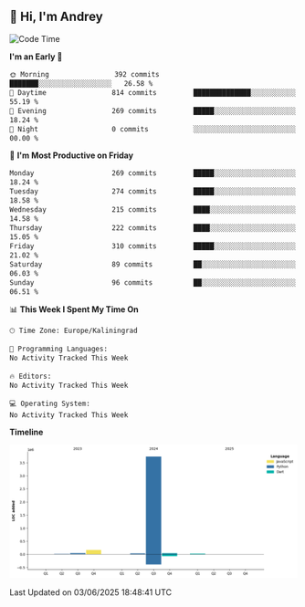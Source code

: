 ## 👋 Hi, I'm Andrey

<!--START_SECTION:waka-->
![Code Time](http://img.shields.io/badge/Code%20Time-874%20hrs%2010%20mins-blue)

**I'm an Early 🐤** 

```text
🌞 Morning                392 commits         ███████░░░░░░░░░░░░░░░░░░   26.58 % 
🌆 Daytime                814 commits         ██████████████░░░░░░░░░░░   55.19 % 
🌃 Evening                269 commits         █████░░░░░░░░░░░░░░░░░░░░   18.24 % 
🌙 Night                  0 commits           ░░░░░░░░░░░░░░░░░░░░░░░░░   00.00 % 
```
📅 **I'm Most Productive on Friday** 

```text
Monday                   269 commits         █████░░░░░░░░░░░░░░░░░░░░   18.24 % 
Tuesday                  274 commits         █████░░░░░░░░░░░░░░░░░░░░   18.58 % 
Wednesday                215 commits         ████░░░░░░░░░░░░░░░░░░░░░   14.58 % 
Thursday                 222 commits         ████░░░░░░░░░░░░░░░░░░░░░   15.05 % 
Friday                   310 commits         █████░░░░░░░░░░░░░░░░░░░░   21.02 % 
Saturday                 89 commits          ██░░░░░░░░░░░░░░░░░░░░░░░   06.03 % 
Sunday                   96 commits          ██░░░░░░░░░░░░░░░░░░░░░░░   06.51 % 
```


📊 **This Week I Spent My Time On** 

```text
🕑︎ Time Zone: Europe/Kaliningrad

💬 Programming Languages: 
No Activity Tracked This Week

🔥 Editors: 
No Activity Tracked This Week

💻 Operating System: 
No Activity Tracked This Week
```

**Timeline**

![Lines of Code chart](https://raw.githubusercontent.com/Mist3s/Mist3s/main/assets/bar_graph.png)


 Last Updated on 03/06/2025 18:48:41 UTC
<!--END_SECTION:waka-->

